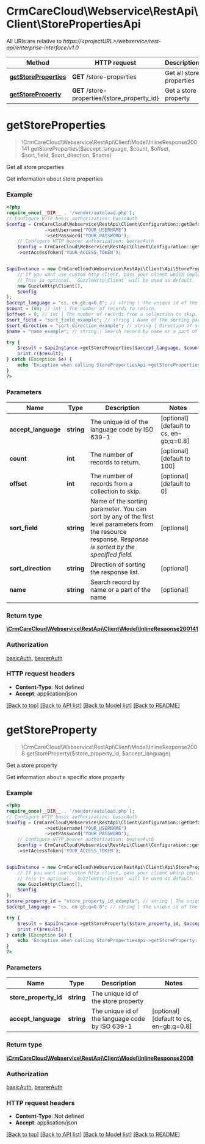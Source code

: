 # CrmCareCloud\Webservice\RestApi\Client\StorePropertiesApi

All URIs are relative to *https://&lt;projectURL&gt;/webservice/rest-api/enterprise-interface/v1.0*

Method | HTTP request | Description
------------- | ------------- | -------------
[**getStoreProperties**](StorePropertiesApi.md#getstoreproperties) | **GET** /store-properties | Get all store properties
[**getStoreProperty**](StorePropertiesApi.md#getstoreproperty) | **GET** /store-properties/{store_property_id} | Get a store property

# **getStoreProperties**
> \CrmCareCloud\Webservice\RestApi\Client\Model\InlineResponse200141 getStoreProperties($accept_language, $count, $offset, $sort_field, $sort_direction, $name)

Get all store properties

Get information about store properties

### Example
```php
<?php
require_once(__DIR__ . '/vendor/autoload.php');
// Configure HTTP basic authorization: basicAuth
$config = CrmCareCloud\Webservice\RestApi\Client\Configuration::getDefaultConfiguration()
              ->setUsername('YOUR_USERNAME')
              ->setPassword('YOUR_PASSWORD');
    // Configure HTTP bearer authorization: bearerAuth
    $config = CrmCareCloud\Webservice\RestApi\Client\Configuration::getDefaultConfiguration()
    ->setAccessToken('YOUR_ACCESS_TOKEN');


$apiInstance = new CrmCareCloud\Webservice\RestApi\Client\Api\StorePropertiesApi(
    // If you want use custom http client, pass your client which implements `GuzzleHttp\ClientInterface`.
    // This is optional, `GuzzleHttp\Client` will be used as default.
    new GuzzleHttp\Client(),
    $config
);
$accept_language = "cs, en-gb;q=0.8"; // string | The unique id of the language code by ISO 639-1
$count = 100; // int | The number of records to return.
$offset = 0; // int | The number of records from a collection to skip.
$sort_field = "sort_field_example"; // string | Name of the sorting parameter. You can sort by any of the first level parameters from the resource response. *Response is sorted by the specified field.*
$sort_direction = "sort_direction_example"; // string | Direction of sorting the response list.
$name = "name_example"; // string | Search record by name or a part of the name

try {
    $result = $apiInstance->getStoreProperties($accept_language, $count, $offset, $sort_field, $sort_direction, $name);
    print_r($result);
} catch (Exception $e) {
    echo 'Exception when calling StorePropertiesApi->getStoreProperties: ', $e->getMessage(), PHP_EOL;
}
?>
```

### Parameters

Name | Type | Description  | Notes
------------- | ------------- | ------------- | -------------
 **accept_language** | **string**| The unique id of the language code by ISO 639-1 | [optional] [default to cs, en-gb;q&#x3D;0.8]
 **count** | **int**| The number of records to return. | [optional] [default to 100]
 **offset** | **int**| The number of records from a collection to skip. | [optional] [default to 0]
 **sort_field** | **string**| Name of the sorting parameter. You can sort by any of the first level parameters from the resource response. *Response is sorted by the specified field.* | [optional]
 **sort_direction** | **string**| Direction of sorting the response list. | [optional]
 **name** | **string**| Search record by name or a part of the name | [optional]

### Return type

[**\CrmCareCloud\Webservice\RestApi\Client\Model\InlineResponse200141**](../Model/InlineResponse200141.md)

### Authorization

[basicAuth](../../README.md#basicAuth), [bearerAuth](../../README.md#bearerAuth)

### HTTP request headers

 - **Content-Type**: Not defined
 - **Accept**: application/json

[[Back to top]](#) [[Back to API list]](../../README.md#documentation-for-api-endpoints) [[Back to Model list]](../../README.md#documentation-for-models) [[Back to README]](../../README.md)

# **getStoreProperty**
> \CrmCareCloud\Webservice\RestApi\Client\Model\InlineResponse2008 getStoreProperty($store_property_id, $accept_language)

Get a store property

Get information about a specific store property

### Example
```php
<?php
require_once(__DIR__ . '/vendor/autoload.php');
// Configure HTTP basic authorization: basicAuth
$config = CrmCareCloud\Webservice\RestApi\Client\Configuration::getDefaultConfiguration()
              ->setUsername('YOUR_USERNAME')
              ->setPassword('YOUR_PASSWORD');
    // Configure HTTP bearer authorization: bearerAuth
    $config = CrmCareCloud\Webservice\RestApi\Client\Configuration::getDefaultConfiguration()
    ->setAccessToken('YOUR_ACCESS_TOKEN');


$apiInstance = new CrmCareCloud\Webservice\RestApi\Client\Api\StorePropertiesApi(
    // If you want use custom http client, pass your client which implements `GuzzleHttp\ClientInterface`.
    // This is optional, `GuzzleHttp\Client` will be used as default.
    new GuzzleHttp\Client(),
    $config
);
$store_property_id = "store_property_id_example"; // string | The unique id of the store property
$accept_language = "cs, en-gb;q=0.8"; // string | The unique id of the language code by ISO 639-1

try {
    $result = $apiInstance->getStoreProperty($store_property_id, $accept_language);
    print_r($result);
} catch (Exception $e) {
    echo 'Exception when calling StorePropertiesApi->getStoreProperty: ', $e->getMessage(), PHP_EOL;
}
?>
```

### Parameters

Name | Type | Description  | Notes
------------- | ------------- | ------------- | -------------
 **store_property_id** | **string**| The unique id of the store property |
 **accept_language** | **string**| The unique id of the language code by ISO 639-1 | [optional] [default to cs, en-gb;q&#x3D;0.8]

### Return type

[**\CrmCareCloud\Webservice\RestApi\Client\Model\InlineResponse2008**](../Model/InlineResponse2008.md)

### Authorization

[basicAuth](../../README.md#basicAuth), [bearerAuth](../../README.md#bearerAuth)

### HTTP request headers

 - **Content-Type**: Not defined
 - **Accept**: application/json

[[Back to top]](#) [[Back to API list]](../../README.md#documentation-for-api-endpoints) [[Back to Model list]](../../README.md#documentation-for-models) [[Back to README]](../../README.md)


